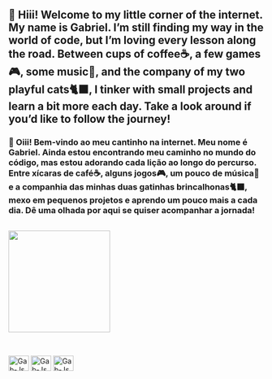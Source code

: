 ## 👋 Hiii! Welcome to my little corner of the internet. My name is Gabriel. I’m still finding my way in the world of code, but I’m loving every lesson along the road. Between cups of coffee☕, a few games🎮, some music🎸, and the company of my two playful cats🐈‍⬛, I tinker with small projects and learn a bit more each day. Take a look around if you’d like to follow the journey!

### 👋 Oiii! Bem‑vindo ao meu cantinho na internet. Meu nome é Gabriel. Ainda estou encontrando meu caminho no mundo do código, mas estou adorando cada lição ao longo do percurso. Entre xícaras de café☕, alguns jogos🎮, um pouco de música🎸 e a companhia das minhas duas gatinhas brincalhonas🐈‍⬛, mexo em pequenos projetos e aprendo um pouco mais a cada dia. Dê uma olhada por aqui se quiser acompanhar a jornada!

##

<div style="display: inline_block">
  <a href="https://github.com/anuraghazra/convoychat">
    <img height=200 display=flex src="https://github-readme-stats.vercel.app/api/top-langs?username=Gab-Silva&layout=compact&theme=tokyonight&langs_count=8&card_width=100"/>
  </a>
</div>

##

<div style="display: inline_block"><br>
<img align="center" alt="Gab-Js" height="30" width="40" src="https://icongr.am/devicon/css3-original.svg?size=128&color=currentColor">
<img align="center" alt="Gab-Js" height="30" width="40" src="https://icongr.am/devicon/html5-original.svg?size=128&color=currentColor">
<img align="center" alt="Gab-Js" height="30" width="40" src="https://icongr.am/devicon/javascript-original.svg?size=128&color=currentColor">
</div>

